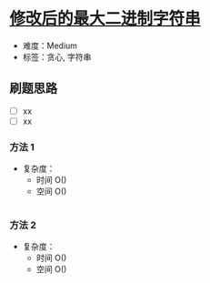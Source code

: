 # [修改后的最大二进制字符串](https://leetcode-cn.com/problems/maximum-binary-string-after-change/)

- 难度：Medium
- 标签：贪心, 字符串

## 刷题思路

- [ ] xx
- [ ] xx

### 方法 1

- 复杂度：
    - 时间 O()
    - 空间 O()

``` js

```

### 方法 2

- 复杂度：
    - 时间 O()
    - 空间 O()

``` js

```
